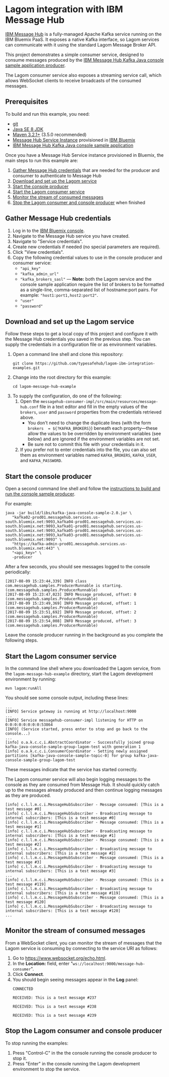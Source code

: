 # Lagom integration with IBM Message Hub

[IBM Message Hub](https://www.ibm.com/software/products/en/ibm-message-hub) is a fully-managed Apache Kafka service running on the IBM Bluemix PaaS. It exposes a native Kafka interface, so Lagom services can communicate with it using the standard Lagom Message Broker API.

This project demonstrates a simple consumer service, designed to consume messages produced by the [IBM Message Hub Kafka Java console sample application producer](https://github.com/ibm-messaging/message-hub-samples/tree/master/kafka-java-console-sample).

The Lagom consumer service also exposes a streaming service call, which allows WebSocket clients to receive broadcasts of the consumed messages.

## Prerequisites

To build and run this example, you need:

- [git](https://git-scm.com/)
- [Java SE 8 JDK](http://www.oracle.com/technetwork/java/javase/overview/index.html)
- [Maven 3.2.1+](https://maven.apache.org/) (3.5.0 recommended)
- [Message Hub Service Instance](https://console.ng.bluemix.net/catalog/services/message-hub/) provisioned in [IBM Bluemix](https://console.ng.bluemix.net/)
- [IBM Message Hub Kafka Java console sample application](https://github.com/ibm-messaging/message-hub-samples/tree/master/kafka-java-console-sample)

Once you have a Message Hub Service instance provisioned in Bluemix, the main steps to run this example are:

1.  [Gather Message Hub credentials](#gather-message-hub-credentials) that are needed for the producer and consumer to authenticate to
    Message Hub
2.  [Download and set up the Lagom service](#download-and-set-up-the-lagom-service)
3.  [Start the console producer](#start-the-console-producer)
4.  [Start the Lagom consumer service](#start-the-lagom-consumer-service)
5.  [Monitor the stream of consumed messages](#monitor-the-stream-of-consumed-messages)
6.  [Stop the Lagom consumer and console producer](#stop-the-lagom-consumer-and-console-producer) when finished

## Gather Message Hub credentials

1.  Log in to the [IBM Bluemix console](https://console.ng.bluemix.net/).
2.  Navigate to the Message Hub service you have created.
3.  Navigate to "Service credentials".
4.  Create new credentials if needed (no special parameters are required).
5.  Click "View credentials".
6.  Copy the following credential values to use in the console producer and consumer service:
    - `"api_key"`
    - `"kafka_admin_url"`
    - `"kafka_brokers_sasl"` —
      **Note:** both the Lagom service and the console sample application
      require the list of brokers to be formatted as a single-line,
      comma-separated list of hostname:port pairs.
      For example: `"host1:port1,host2:port2"`.
    - `"user"`
    - `"password"`


## Download and set up the Lagom service

Follow these steps to get a local copy of this project and configure it with the Message Hub credentials you saved in the previous step. You can supply the credentials in a configuration file or as environment variables.

1.  Open a command line shell and clone this repository:
    ```
    git clone https://github.com/typesafehub/lagom-ibm-integration-examples.git
    ```
2.  Change into the root directory for this example:
    ```
    cd lagom-message-hub-example
    ```
3.  To supply the configuration, do one of the following:
    1. Open the
       `messagehub-consumer-impl/src/main/resources/message-hub.conf`
       file in a text editor and fill in the empty values of the
       `brokers`, `user` and `password` properties from the credentials
       retrieved above.
        - You don't need to change the duplicate lines (with the form `brokers  = ${?KAFKA_BROKERS}`) beneath each property—these allow the values to be overridden by environment variables (see below) and are ignored if the environment variables are not set.
        - Be sure not to commit this file with your credentials in it.
    2. If you prefer not to enter credentials into the file, you can also set them as environment variables named `KAFKA_BROKERS`, `KAFKA_USER`, and `KAFKA_PASSWORD`.

## Start the console producer

Open a second command line shell and follow the [instructions to build and run the console sample producer](https://github.com/ibm-messaging/message-hub-samples/tree/master/kafka-java-console-sample#running-the-build-script).

For example:

```
java -jar build/libs/kafka-java-console-sample-2.0.jar \
   "kafka02-prod01.messagehub.services.us-south.bluemix.net:9093,kafka04-prod01.messagehub.services.us-south.bluemix.net:9093,kafka01-prod01.messagehub.services.us-south.bluemix.net:9093,kafka05-prod01.messagehub.services.us-south.bluemix.net:9093,kafka03-prod01.messagehub.services.us-south.bluemix.net:9093" \
   "https://kafka-admin-prod01.messagehub.services.us-south.bluemix.net:443" \
   "<api_key>" \
   -producer
```

After a few seconds, you should see messages logged to the console periodically:

```
[2017-08-09 15:23:44,339] INFO class com.messagehub.samples.ProducerRunnable is starting. (com.messagehub.samples.ProducerRunnable)
[2017-08-09 15:23:47,023] INFO Message produced, offset: 0 (com.messagehub.samples.ProducerRunnable)
[2017-08-09 15:23:49,369] INFO Message produced, offset: 1 (com.messagehub.samples.ProducerRunnable)
[2017-08-09 15:23:51,692] INFO Message produced, offset: 2 (com.messagehub.samples.ProducerRunnable)
[2017-08-09 15:23:54,008] INFO Message produced, offset: 3 (com.messagehub.samples.ProducerRunnable)
```

Leave the console producer running in the background as you complete the following steps.

## Start the Lagom consumer service

In the command line shell where you downloaded the Lagom service, from the `lagom-message-hub-example` directory, start the Lagom development environment by running:

```
mvn lagom:runAll
```

You should see some console output, including these lines:

```
...
[INFO] Service gateway is running at http://localhost:9000
...
[INFO] Service messagehub-consumer-impl listening for HTTP on 0:0:0:0:0:0:0:0:53864
[INFO] (Service started, press enter to stop and go back to the console...)
...
[info] o.a.k.c.c.i.AbstractCoordinator - Successfully joined group kafka-java-console-sample-group-lagom-test with generation 1
[info] o.a.k.c.c.i.ConsumerCoordinator - Setting newly assigned partitions [kafka-java-console-sample-topic-0] for group kafka-java-console-sample-group-lagom-test
```

These messages indicate that the service has started correctly.

The Lagom consumer service will also begin logging messages to the console as they are consumed from Message Hub. It should quickly catch up to the messages already produced and then continue logging messages as they are produced.

```
[info] c.l.l.m.c.i.MessageHubSubscriber - Message consumed: [This is a test message #0]
[info] c.l.l.m.c.i.MessageHubSubscriber - Broadcasting message to internal subscribers: [This is a test message #0]
[info] c.l.l.m.c.i.MessageHubSubscriber - Message consumed: [This is a test message #1]
[info] c.l.l.m.c.i.MessageHubSubscriber - Broadcasting message to internal subscribers: [This is a test message #1]
[info] c.l.l.m.c.i.MessageHubSubscriber - Message consumed: [This is a test message #2]
[info] c.l.l.m.c.i.MessageHubSubscriber - Broadcasting message to internal subscribers: [This is a test message #2]
[info] c.l.l.m.c.i.MessageHubSubscriber - Message consumed: [This is a test message #3]
[info] c.l.l.m.c.i.MessageHubSubscriber - Broadcasting message to internal subscribers: [This is a test message #3]
...
[info] c.l.l.m.c.i.MessageHubSubscriber - Message consumed: [This is a test message #119]
[info] c.l.l.m.c.i.MessageHubSubscriber - Broadcasting message to internal subscribers: [This is a test message #119]
[info] c.l.l.m.c.i.MessageHubSubscriber - Message consumed: [This is a test message #120]
[info] c.l.l.m.c.i.MessageHubSubscriber - Broadcasting message to internal subscribers: [This is a test message #120]
...
```


## Monitor the stream of consumed messages

From a WebSocket client, you can monitor the stream of messages that the Lagom service is consuming by connecting to the service URI as follows:

1.  Go to https://www.websocket.org/echo.html.
2.  In the **Location:** field, enter "`ws://localhost:9000/message-hub-consumer`".
3.  Click **Connect**.
4.  You should begin seeing messages appear in the **Log** panel:
    ```
    CONNECTED

    RECEIVED: This is a test message #237

    RECEIVED: This is a test message #238

    RECEIVED: This is a test message #239
    ```

## Stop the Lagom consumer and console producer

To stop running the examples:

1.  Press "Control-C" in the the console running the console producer to stop it.
2.  Press "Enter" in the console running the Lagom development environment to stop the service.

